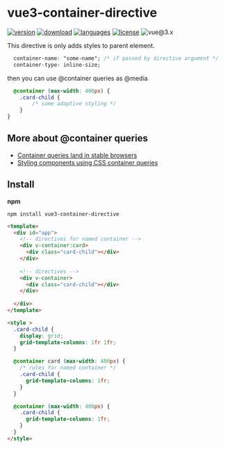 # vue3-container-directive

[![version](https://img.shields.io/npm/v/vue3-container-directive?style=flat-square)](https://www.npmjs.com/package/vue3-container-directive)
[![download](https://img.shields.io/npm/dm/vue3-container-directive?style=flat-square)](https://www.npmjs.com/package/vue3-container-directive)
[![languages](https://img.shields.io/github/languages/top/maryasov/vue3-container-directive?style=flat-square)](https://github.com/maryasov/vue3-container-directive)
[![license](https://img.shields.io/npm/l/vue3-container-directive?style=flat-square)](https://github.com/maryasov/vue3-container-directive)
![vue@3.x](https://img.shields.io/badge/Vue-3.x-brightgreen?style=flat-square)


This directive is only adds styles to parent element.
```css
  container-name: "some-name"; /* if passed by directive argument */
  container-type: inline-size;
```

then you can use @container queries as @media
```css
  @container (max-width: 400px) {
    .card-child {
        /* some adaptive styling */
    }
}
```

## More about @container queries
- [Container queries land in stable browsers](https://web.dev/blog/cq-stable)
- [Styling components using CSS container queries](https://andromedagalactic.com/blog/container-queries)


## Install

**npm**
```
npm install vue3-container-directive
```


```html
<template>
  <div id="app">
    <!-- directives for named container -->
    <div v-container:card>
      <div class="card-child"></div>
    </div>
    
    <!-- directives -->
    <div v-container>
      <div class="card-child"></div>
    </div>
    
  </div>
</template>

<style >
  .card-child {
    display: grid;
    grid-template-columns: 1fr 1fr;
  }

  @container card (max-width: 400px) {
    /* rules for named container */
    .card-child {
      grid-template-columns: 1fr;
    }
  }

  @container (max-width: 400px) {
    .card-child {
      grid-template-columns: 1fr;
    }
  }
</style>
```

